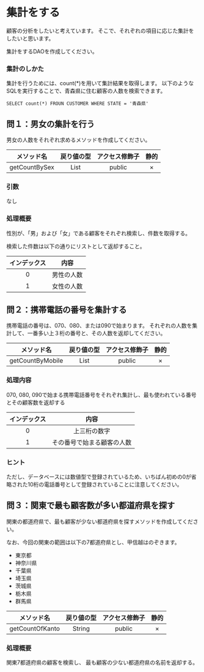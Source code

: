 # 集計をする

顧客の分析をしたいと考えています。
そこで、それぞれの項目に応じた集計をしたいと思います。

集計をするDAOを作成してください。

### 集計のしかた

集計を行うためには、count(*)を用いて集計結果を取得します。
以下のようなSQLを実行することで、青森県に住む顧客の人数を検索できます。

```
SELECT count(*) FROUN CUSTOMER WHERE STATE = '青森県'
```


## 問１：男女の集計を行う

男女の人数をそれぞれ求めるメソッドを作成してください。

|メソッド名 | 戻り値の型 | アクセス修飾子 | 静的 | 
|:-:|:-:|:-:|:-:|
| getCountBySex | List<Integer> | public | × | 

### 引数

なし

### 処理概要

性別が、「男」および「女」である顧客をそれぞれ検索し、件数を取得する。

検索した件数は以下の通りにリストとして返却すること。

|インデックス| 内容 |
|:-:|:-:|
| 0 | 男性の人数 | 
| 1 | 女性の人数 | 

## 問２：携帯電話の番号を集計する

携帯電話の番号は、070、080、または090で始まります。
それぞれの人数を集計して、一番多い上３桁の番号と、その人数を返却してください。

|メソッド名 | 戻り値の型 | アクセス修飾子 | 静的 | 
|:-:|:-:|:-:|:-:|
| getCountByMobile | List<String> | public | × | 

### 処理内容

070, 080, 090で始まる携帯電話番号をそれぞれ集計し、最も使われている番号とその顧客数を返却する

|インデックス| 内容 |
|:-:|:-:|
| 0 | 上三桁の数字 | 
| 1 | その番号で始まる顧客の人数 | 

### ヒント

ただし、データベースには数値型で登録されているため、いちばん初めの0が省略された10桁の電話番号として登録されていることに注意してください。


## 問３：関東で最も顧客数が多い都道府県を探す

関東の都道府県で、最も顧客が少ない都道府県を探すメソッドを作成してください。

なお、今回の関東の範囲は以下の7都道府県とし、甲信越はのぞきます。

- 東京都
- 神奈川県
- 千葉県
- 埼玉県
- 茨城県
- 栃木県
- 群馬県

|メソッド名 | 戻り値の型 | アクセス修飾子 | 静的 | 
|:-:|:-:|:-:|:-:|
| getCountOfKanto | String | public | × | 

### 処理概要

関東7都道府県の顧客を検索し、
最も顧客の少ない都道府県の名前を返却する。